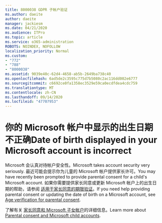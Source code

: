 ```yaml
---
title: 8000038 GDPR 子帐户验证
ms.author: daeite
author: daeite
manager: jackiesm
ms.date: 04/21/2020
ms.audience: ITPro
ms.topic: article
ms.service: o365-administration
ROBOTS: NOINDEX, NOFOLLOW
localization_priority: Normal
ms.custom:
- "772"
- "788"
- "8000038"
ms.assetid: 9039e40c-62d4-4658-ab5b-2649ba738c40
ms.openlocfilehash: 6ad5de2c3595c775d7b5080c2ac116dd002e6777
ms.sourcegitcommit: c6692ce0fa1358ec3529e59ca0ecdfdea4cdc759
ms.translationtype: MT
ms.contentlocale: zh-CN
ms.lasthandoff: 09/14/2020
ms.locfileid: "47707953"
---
```

# <a name="date-of-birth-displayed-in-your-microsoft-account-is-incorrect"></a><span data-ttu-id="b3cb0-102">你的 Microsoft 帐户中显示的出生日期不正确</span><span class="sxs-lookup"><span data-stu-id="b3cb0-102">Date of birth displayed in your Microsoft account is incorrect</span></span>

<span data-ttu-id="b3cb0-103">Microsoft 会认真对待帐户安全性。</span><span class="sxs-lookup"><span data-stu-id="b3cb0-103">Microsoft takes account security very seriously.</span></span> <span data-ttu-id="b3cb0-104">最近可能会提示你为儿童的 Microsoft 帐户提供家长许可。</span><span class="sxs-lookup"><span data-stu-id="b3cb0-104">You may have recently been prompted to provide parental consent for a child's Microsoft account.</span></span> <span data-ttu-id="b3cb0-105">如果你需要提供家长同意或更新 Microsoft 帐户上的出生日期的帮助，请参阅 [适用于家长同意的期限验证](https://go.microsoft.com/fwlink/p/?linkid=874364)。</span><span class="sxs-lookup"><span data-stu-id="b3cb0-105">If you need help providing parental consent or updating the date of birth on a Microsoft account, see [Age verification for parental consent](https://go.microsoft.com/fwlink/p/?linkid=874364).</span></span>
  
<span data-ttu-id="b3cb0-106">了解有关 [家长同意和 Microsoft 子女帐户](https://go.microsoft.com/fwlink/p/?linkid=874365)的详细信息。</span><span class="sxs-lookup"><span data-stu-id="b3cb0-106">Learn more about [Parental consent and Microsoft child accounts](https://go.microsoft.com/fwlink/p/?linkid=874365).</span></span>
  